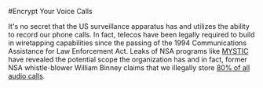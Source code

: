 #Encrypt Your Voice Calls

It's no secret that the US surveillance apparatus has and utilizes the ability to record our phone calls. In fact, telecos have been legally required to build in wiretapping capabilities since the passing of the 1994 Communications Assistance for Law Enforcement Act. Leaks of NSA programs like [MYSTIC](https://firstlook.org/theintercept/article/2014/05/19/data-pirates-caribbean-nsa-recording-every-cell-phone-call-bahamas/) have revealed the potential scope the organization has and in fact, former NSA whistle-blower William Binney claims that we illegally store [80% of all audio calls](http://www.theguardian.com/commentisfree/2014/jul/11/the-ultimate-goal-of-the-nsa-is-total-population-control).